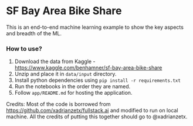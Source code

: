 # SF Bay Area Bike Share
This is an end-to-end machine learning example to show the key aspects and breadth of the ML.

### How to use?
1. Download the data from Kaggle - https://www.kaggle.com/benhamner/sf-bay-area-bike-share
1. Unzip and place it in `data/input` directory.
1. Install python dependencies using `pip install -r requirements.txt`
1. Run the notebooks in the order they are named.
1. Follow `app/README.md` for hosting the application. 


Credits:
Most of the code is borrowed from https://github.com/xadrianzetx/fullstack.ai and modified to run on local machine. All the credits of putting this together should go to @xadrianzetx.
